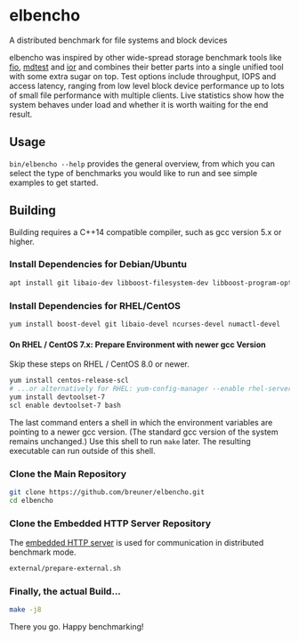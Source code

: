 # elbencho
A distributed benchmark for file systems and block devices

elbencho was inspired by other wide-spread storage benchmark tools like [fio](https://github.com/axboe/fio), [mdtest](https://github.com/hpc/ior) and [ior](https://github.com/hpc/ior) and combines their better parts into a single unified tool with some extra sugar on top. Test options include throughput, IOPS and access latency, ranging from low level block device performance up to lots of small file performance with multiple clients. Live statistics show how the system behaves under load and whether it is worth waiting for the end result.

## Usage

`bin/elbencho --help` provides the general overview, from which you can select the type of benchmarks you would like to run and see simple examples to get started.

## Building

Building requires a C++14 compatible compiler, such as gcc version 5.x or higher.

### Install Dependencies for Debian/Ubuntu

```sh
apt install git libaio-dev libboost-filesystem-dev libboost-program-options-dev libboost-thread-dev libncurses-dev libnuma-dev
```
 
### Install Dependencies for RHEL/CentOS 

```sh
yum install boost-devel git libaio-devel ncurses-devel numactl-devel
```

#### On RHEL / CentOS 7.x: Prepare Environment with newer gcc Version

Skip these steps on RHEL / CentOS 8.0 or newer.

```sh
yum install centos-release-scl
# ...or alternatively for RHEL: yum-config-manager --enable rhel-server-rhscl-7-rpms
yum install devtoolset-7
scl enable devtoolset-7 bash
```
The last command enters a shell in which the environment variables are pointing to a newer gcc version. (The standard gcc version of the system remains unchanged.) Use this shell to run ```make``` later. The resulting executable can run outside of this shell.

### Clone the Main Repository

```sh
git clone https://github.com/breuner/elbencho.git
cd elbencho
```

### Clone the Embedded HTTP Server Repository

The [embedded HTTP server](https://gitlab.com/eidheim/Simple-Web-Server) is used for communication in distributed benchmark mode.

```sh
external/prepare-external.sh
```

### Finally, the actual Build...
```sh
make -j8
```

There you go. Happy benchmarking!
